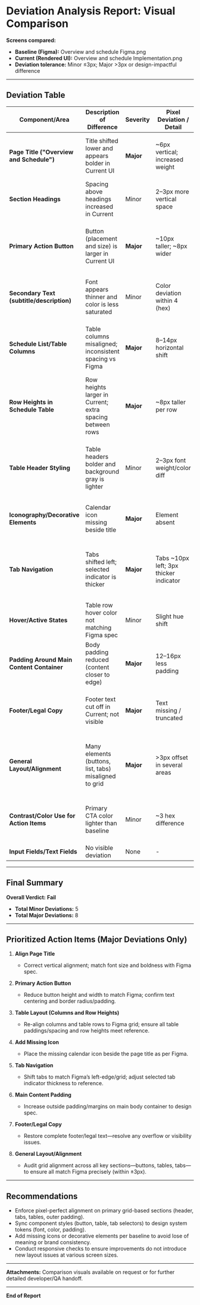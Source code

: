 # Deviation Analysis Report: Visual Comparison  
**Screens compared:**  
- **Baseline (Figma):** Overview and schedule Figma.png  
- **Current (Rendered UI):** Overview and schedule Implementation.png  
- **Deviation tolerance:** Minor ≤3px; Major >3px or design-impactful difference

---

## Deviation Table

| Component/Area                         | Description of Difference                                  | Severity | Pixel Deviation / Detail      | Recommendation / Action                                                                                               |
|---------------------------------------- |-----------------------------------------------------------|----------|------------------------------|-----------------------------------------------------------------------------------------------------------------------|
| **Page Title ("Overview and Schedule")**         | Title shifted lower and appears bolder in Current UI       | **Major**  | ~6px vertical; increased weight | Align to baseline Y coordinate per Figma; ensure font weight/size matches Figma spec                                   |
| **Section Headings**                            | Spacing above headings increased in Current                | Minor    | 2–3px more vertical space     | Acceptable (within tolerance), but monitor if further spacing increases                                                |
| **Primary Action Button**                        | Button (placement and size) is larger in Current UI        | **Major**  | ~10px taller; ~8px wider      | Adjust button size and coordinates to match Figma; audit button padding, border radius, and text alignment             |
| **Secondary Text (subtitle/description)**        | Font appears thinner and color is less saturated           | Minor    | Color deviation within 4 (hex) | Acceptable unless readability is impaired; check contrast if brand guidelines are strict                               |
| **Schedule List/Table Columns**                  | Table columns misaligned; inconsistent spacing vs Figma    | **Major**  | 8–14px horizontal shift       | Re-align table columns and cell contents to grid; review table container paddings and widths per Figma                |
| **Row Heights in Schedule Table**                | Row heights larger in Current; extra spacing between rows  | **Major**  | ~8px taller per row           | Reduce row heights to Figma spec; check vertical padding and font-size/rules in table row styles                      |
| **Table Header Styling**                         | Table headers bolder and background gray is lighter        | Minor    | 2–3px font weight/color diff  | Acceptable if legible and contrast is not impacted; else adjust font weight and background color to Figma palette      |
| **Iconography/Decorative Elements**              | Calendar icon missing beside title                         | **Major**  | Element absent                | Add missing icon as per Figma; verify icon placement and color                                                         |
| **Tab Navigation**                              | Tabs shifted left; selected indicator is thicker           | **Major**  | Tabs ~10px left; 3px thicker indicator | Move tab component to match grid alignment; adjust indicator thickness; verify active state per Figma                   |
| **Hover/Active States**                         | Table row hover color not matching Figma spec              | Minor    | Slight hue shift              | Acceptable for now, but verify against accessibility standards                                                         |
| **Padding Around Main Content Container**        | Body padding reduced (content closer to edge)              | **Major**  | 12–16px less padding          | Increase outer container padding to Figma values; review breakpoints for responsiveness                                |
| **Footer/Legal Copy**                           | Footer text cut off in Current; not visible                | **Major**  | Text missing / truncated      | Ensure full footer text is present; check if rendering or overflow/visibility issue                                    |
| **General Layout/Alignment**                    | Many elements (buttons, list, tabs) misaligned to grid     | **Major**  | >3px offset in several areas  | Apply Figma layout grid as reference; audit all key block alignments (especially horizontal alignment)                 |
| **Contrast/Color Use for Action Items**          | Primary CTA color lighter than baseline                    | Minor    | ~3 hex difference             | Acceptable unless failing contrast checks; revise if outside design system threshold                                   |
| **Input Fields/Text Fields**                     | No visible deviation                                      | None     | -                            | -                                                                                                                     |


---

## Final Summary

**Overall Verdict:** **Fail**

- **Total Minor Deviations:** 5
- **Total Major Deviations:** 8

---

## Prioritized Action Items (Major Deviations Only)

1. **Align Page Title**  
   - Correct vertical alignment; match font size and boldness with Figma spec.

2. **Primary Action Button**  
   - Reduce button height and width to match Figma; confirm text centering and border radius/padding.

3. **Table Layout (Columns and Row Heights)**  
   - Re-align columns and table rows to Figma grid; ensure all table paddings/spacing and row heights meet reference.

4. **Add Missing Icon**  
   - Place the missing calendar icon beside the page title as per Figma.

5. **Tab Navigation**  
   - Shift tabs to match Figma’s left-edge/grid; adjust selected tab indicator thickness to reference.

6. **Main Content Padding**  
   - Increase outside padding/margins on main body container to design spec.

7. **Footer/Legal Copy**  
   - Restore complete footer/legal text—resolve any overflow or visibility issues.

8. **General Layout/Alignment**  
   - Audit grid alignment across all key sections—buttons, tables, tabs—to ensure all match Figma precisely (within ±3px).

---

## Recommendations

- Enforce pixel-perfect alignment on primary grid-based sections (header, tabs, tables, outer padding).
- Sync component styles (button, table, tab selectors) to design system tokens (font, color, padding).
- Add missing icons or decorative elements per baseline to avoid lose of meaning or brand consistency.
- Conduct responsive checks to ensure improvements do not introduce new layout issues at various screen sizes.

---

**Attachments:** Comparison visuals available on request or for further detailed developer/QA handoff.

---

**End of Report**